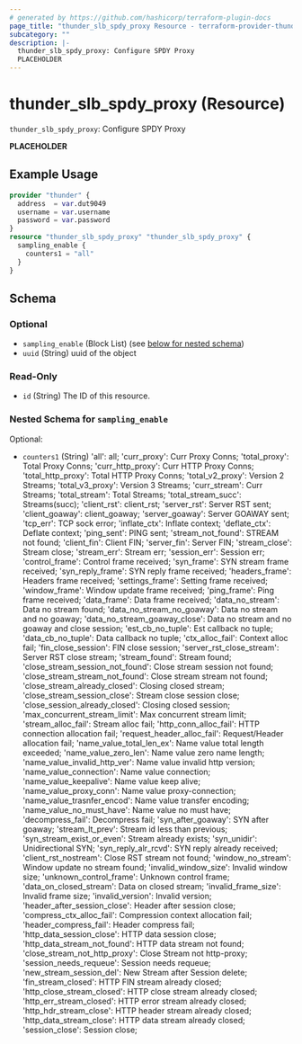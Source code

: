 ```yaml
---
# generated by https://github.com/hashicorp/terraform-plugin-docs
page_title: "thunder_slb_spdy_proxy Resource - terraform-provider-thunder"
subcategory: ""
description: |-
  thunder_slb_spdy_proxy: Configure SPDY Proxy
  PLACEHOLDER
---
```


# thunder_slb_spdy_proxy (Resource)

`thunder_slb_spdy_proxy`: Configure SPDY Proxy

__PLACEHOLDER__

## Example Usage

```terraform
provider "thunder" {
  address  = var.dut9049
  username = var.username
  password = var.password
}
resource "thunder_slb_spdy_proxy" "thunder_slb_spdy_proxy" {
  sampling_enable {
    counters1 = "all"
  }
}
```

<!-- schema generated by tfplugindocs -->
## Schema

### Optional

- `sampling_enable` (Block List) (see [below for nested schema](#nestedblock--sampling_enable))
- `uuid` (String) uuid of the object

### Read-Only

- `id` (String) The ID of this resource.

<a id="nestedblock--sampling_enable"></a>
### Nested Schema for `sampling_enable`

Optional:

- `counters1` (String) 'all': all; 'curr_proxy': Curr Proxy Conns; 'total_proxy': Total Proxy Conns; 'curr_http_proxy': Curr HTTP Proxy Conns; 'total_http_proxy': Total HTTP Proxy Conns; 'total_v2_proxy': Version 2 Streams; 'total_v3_proxy': Version 3 Streams; 'curr_stream': Curr Streams; 'total_stream': Total Streams; 'total_stream_succ': Streams(succ); 'client_rst': client_rst; 'server_rst': Server RST sent; 'client_goaway': client_goaway; 'server_goaway': Server GOAWAY sent; 'tcp_err': TCP sock error; 'inflate_ctx': Inflate context; 'deflate_ctx': Deflate context; 'ping_sent': PING sent; 'stream_not_found': STREAM not found; 'client_fin': Client FIN; 'server_fin': Server FIN; 'stream_close': Stream close; 'stream_err': Stream err; 'session_err': Session err; 'control_frame': Control frame received; 'syn_frame': SYN stream frame received; 'syn_reply_frame': SYN reply frame received; 'headers_frame': Headers frame received; 'settings_frame': Setting frame received; 'window_frame': Window update frame received; 'ping_frame': Ping frame received; 'data_frame': Data frame received; 'data_no_stream': Data no stream found; 'data_no_stream_no_goaway': Data no stream and no goaway; 'data_no_stream_goaway_close': Data no stream and no goaway and close session; 'est_cb_no_tuple': Est callback no tuple; 'data_cb_no_tuple': Data callback no tuple; 'ctx_alloc_fail': Context alloc fail; 'fin_close_session': FIN close session; 'server_rst_close_stream': Server RST close stream; 'stream_found': Stream found; 'close_stream_session_not_found': Close stream session not found; 'close_stream_stream_not_found': Close stream stream not found; 'close_stream_already_closed': Closing closed stream; 'close_stream_session_close': Stream close session close; 'close_session_already_closed': Closing closed session; 'max_concurrent_stream_limit': Max concurrent stream limit; 'stream_alloc_fail': Stream alloc fail; 'http_conn_alloc_fail': HTTP connection allocation fail; 'request_header_alloc_fail': Request/Header allocation fail; 'name_value_total_len_ex': Name value total length exceeded; 'name_value_zero_len': Name value zero name length; 'name_value_invalid_http_ver': Name value invalid http version; 'name_value_connection': Name value connection; 'name_value_keepalive': Name value keep alive; 'name_value_proxy_conn': Name value proxy-connection; 'name_value_trasnfer_encod': Name value transfer encoding; 'name_value_no_must_have': Name value no must have; 'decompress_fail': Decompress fail; 'syn_after_goaway': SYN after goaway; 'stream_lt_prev': Stream id less than previous; 'syn_stream_exist_or_even': Stream already exists; 'syn_unidir': Unidirectional SYN; 'syn_reply_alr_rcvd': SYN reply already received; 'client_rst_nostream': Close RST stream not found; 'window_no_stream': Window update no stream found; 'invalid_window_size': Invalid window size; 'unknown_control_frame': Unknown control frame; 'data_on_closed_stream': Data on closed stream; 'invalid_frame_size': Invalid frame size; 'invalid_version': Invalid version; 'header_after_session_close': Header after session close; 'compress_ctx_alloc_fail': Compression context allocation fail; 'header_compress_fail': Header compress fail; 'http_data_session_close': HTTP data session close; 'http_data_stream_not_found': HTTP data stream not found; 'close_stream_not_http_proxy': Close Stream not http-proxy; 'session_needs_requeue': Session needs requeue; 'new_stream_session_del': New Stream after Session delete; 'fin_stream_closed': HTTP FIN stream already closed; 'http_close_stream_closed': HTTP close stream already closed; 'http_err_stream_closed': HTTP error stream already closed; 'http_hdr_stream_close': HTTP header stream already closed; 'http_data_stream_close': HTTP data stream already closed; 'session_close': Session close;


